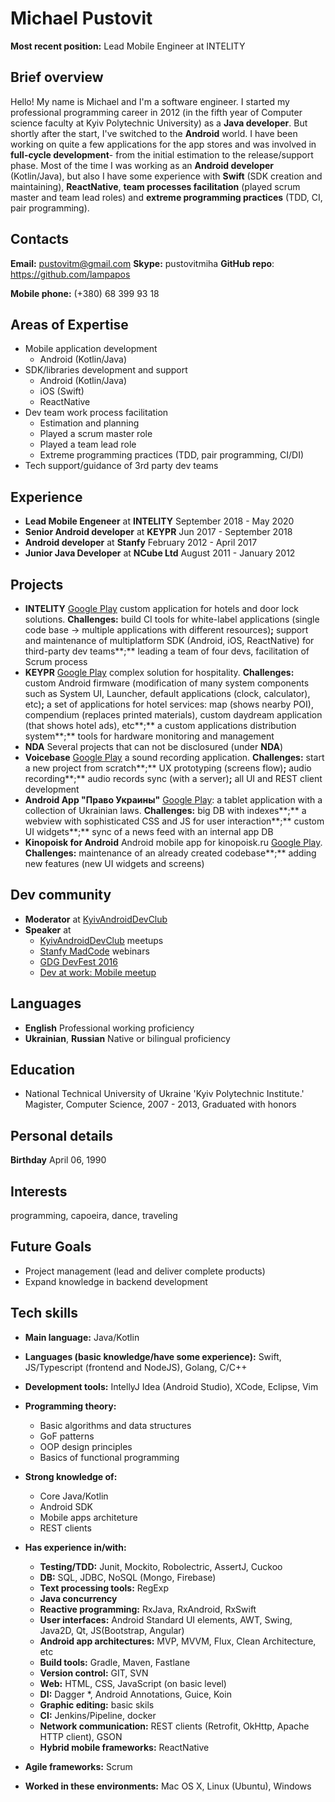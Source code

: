 # Michael Pustovit

**Most recent position:** Lead Mobile Engineer at INTELITY

## Brief overview

Hello! My name is Michael and I'm a software engineer. I started my professional programming career in 2012 (in the fifth year of Computer science faculty at Kyiv Polytechnic University) as a **Java developer**. But shortly after the start, I've switched to the **Android** world. I have been working on quite a few applications for the app stores and was involved in **full-cycle development**- from the initial estimation to the release/support phase. Most of the time I was working as an **Android developer** (Kotlin/Java), but also I have some experience with **Swift** (SDK creation and maintaining), **ReactNative**, **team processes facilitation** (played scrum master and team lead roles) and **extreme programming practices** (TDD, CI, pair programming).

## Contacts

**Email:** pustovitm@gmail.com	**Skype:** pustovitmiha	**GitHub repo**: https://github.com/lampapos

**Mobile phone:** (+380) 68 399 93 18

## Areas of Expertise
- Mobile application development
  - Android (Kotlin/Java)
- SDK/libraries development and support
  - Android (Kotlin/Java)
  - iOS (Swift)
  - ReactNative
- Dev team work process facilitation
  -  Estimation and planning
  -  Played a scrum master role
  -  Played a team lead role
  -  Extreme programming practices (TDD, pair programming, CI/DI)
- Tech support/guidance of 3rd party dev teams

## Experience
- **Lead Mobile Engeneer** at **INTELITY** September 2018 - May 2020
- **Senior Android developer** at **KEYPR** Jun 2017 - September 2018
- **Android developer** at **Stanfy** February 2012 - April 2017
- **Junior Java Developer** at **NCube Ltd** August 2011 - January 2012

## Projects
- **INTELITY** [Google Play](https://play.google.com/store/search?q=intelity&c=apps&hl=en) custom application for hotels and door lock solutions. **Challenges:** build CI tools for white-label applications (single code base → multiple applications with different resources)**;** support and maintenance of multiplatform SDK (Android, iOS, ReactNative) for third-party dev teams**;** leading a team of four devs, facilitation of Scrum process
- **KEYPR** [Google Play](https://play.google.com/store/apps/details?id=com.keypr.android.guestapp&hl=en) complex solution for hospitality. **Challenges:** custom Android firmware (modification of many system components such as System UI, Launcher, default applications (clock, calculator), etc)**;** a set of applications for hotel services: map (shows nearby POI), compendium (replaces printed materials), custom daydream application (that shows hotel ads), etc**;** a custom applications distribution system**;** tools for hardware monitoring and management
- **NDA** Several projects that can not be disclosured (under **NDA**)
- **Voicebase** [Google Play](https://play.google.com/store/apps/details?id=com.voicebase&hl=en) a sound recording application. **Challenges:** start a new project from scratch**;** UX prototyping (screens flow)**;** audio recording**;** audio records sync (with a server)**;** all UI and REST client development
- **Android App "Право Украины"** [Google Play](https://play.google.com/store/apps/details?id=ua.ligazakon): a tablet application with a collection of Ukrainian laws. **Challenges:** big DB with indexes**;** a webview with sophisticated CSS and JS for user interaction**;** custom UI widgets**;** sync of a news feed with an internal app DB
- **Kinopoisk for Android** Android mobile app for kinopoisk.ru [Google Play](https://play.google.com/store/apps/details?id=ru.kinopoisk). **Challenges:** maintenance of an already created codebase**;** adding new features (new UI widgets and screens)

## Dev community
- **Moderator** at [KyivAndroidDevClub](http://kyivandroid.org.ua/)
- **Speaker** at
    - [KyivAndroidDevClub](http://kyivandroid.org.ua/) meetups
    - [Stanfy MadCode](https://www.facebook.com/MadCodeMeetup/) webinars
    - [GDG DevFest 2016](https://devfest.gdg.org.ua/speakers/23/)
    - [Dev at work: Mobile meetup](http://mobile.devatwork.net/)

## Languages
- **English** Professional working proficiency
- **Ukrainian**, **Russian** Native or bilingual proficiency

## Education

- National Technical University of Ukraine 'Kyiv Polytechnic Institute.'
Magister, Computer Science, 2007 - 2013, Graduated with honors

## Personal details

**Birthday**    April 06, 1990

## Interests
programming, capoeira, dance, traveling

## Future Goals
- Project management (lead and deliver complete products)
- Expand knowledge in backend development

## Tech skills

- **Main language:** Java/Kotlin

- **Languages (basic knowledge/have some experience):** Swift, JS/Typescript (frontend and NodeJS), Golang, C/C++

- **Development tools:** IntellyJ Idea (Android Studio), XCode, Eclipse, Vim
- **Programming theory:**
  - Basic algorithms and data structures
  - GoF patterns
  - OOP design principles
  - Basics of functional programming
- **Strong knowledge of:**
  - Core Java/Kotlin
  - Android SDK
  - Mobile apps architeture
  - REST clients
- **Has experience in/with:**
  - **Testing/TDD:**  Junit, Mockito, Robolectric, AssertJ, Cuckoo
  - **DB:**  SQL, JDBC, NoSQL (Mongo, Firebase)
  - **Text processing tools:**  RegExp
  - **Java concurrency**
  - **Reactive programming:**   RxJava, RxAndroid, RxSwift
  - **User interfaces:** Android Standard UI elements, AWT, Swing, Java2D, Qt, JS(Bootstrap, Angular)
  - **Android app architectures:** MVP, MVVM, Flux, Clean Architecture, etc
  - **Build tools:** Gradle, Maven, Fastlane
  - **Version control:** GIT, SVN
  - **Web:** HTML, CSS, JavaScript (on basic level)
  - **DI:** Dagger *, Android Annotations, Guice, Koin
  - **Graphic editing:** basic skils
  - **CI:**  Jenkins/Pipeline, docker
  - **Network communication:**  REST clients (Retrofit, OkHttp, Apache HTTP client), GSON
  - **Hybrid mobile frameworks:** ReactNative

- **Agile frameworks:** Scrum

- **Worked in these environments:** Mac OS X, Linux (Ubuntu), Windows